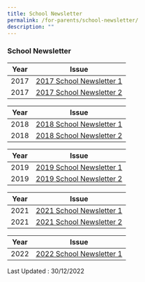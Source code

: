 ```yaml
---
title: School Newsletter
permalink: /for-parents/school-newsletter/
description: ""
---
```

### School Newsletter

| Year | Issue |
|---|---|
| 2017 | [2017 School Newsletter 1](https://go.gov.sg/2017sembawangbuzz1) |
| 2017 |  [2017 School Newsletter 2](https://go.gov.sg/2017sembawangbuzz2)  |

| Year | Issue |
|---|---|
| 2018 |  [2018 School Newsletter 1](https://go.gov.sg/2018sembawangbuzz1)  |
| 2018 |  [2018 School Newsletter 2](https://go.gov.sg/2018sembawangbuzz2)  |

| Year | Issue |
|---|---|
| 2019 |  [2019 School Newsletter 1](https://go.gov.sg/2019sembawangbuzz1)  |
| 2019 |  [2019 School Newsletter 2](https://go.gov.sg/2019sembawangbuzz2) |

| Year | Issue |
|---|---|
| 2021 |  [2021 School Newsletter 1](https://go.gov.sg/2021sembawangbuzz1)  |
| 2021 |  [2021 School Newsletter 2](https://go.gov.sg/2021sembawangbuzz2) |

| Year | Issue |
|---|---|
| 2022 |  [2022 School Newsletter 1](https://go.gov.sg/2022**sembawangbuzz1)  |

Last Updated : 30/12/2022